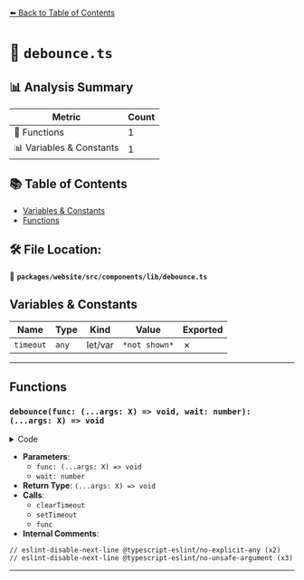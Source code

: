 [⬅️ Back to Table of Contents](../../../../../index.md)

# 📄 `debounce.ts`

## 📊 Analysis Summary

| Metric | Count |
|--------|-------|
| 🔧 Functions | 1 |
| 📊 Variables & Constants | 1 |

## 📚 Table of Contents

- [Variables & Constants](#variables-constants)
- [Functions](#functions)

## 🛠️ File Location:
📂 **`packages/website/src/components/lib/debounce.ts`**

## Variables & Constants

| Name | Type | Kind | Value | Exported |
|------|------|------|-------|----------|
| `timeout` | `any` | let/var | `*not shown*` | ✗ |


---

## Functions

### `debounce(func: (...args: X) => void, wait: number): (...args: X) => void`

<details><summary>Code</summary>

```ts
export function debounce<X extends unknown[]>(
  func: (...args: X) => void,
  wait: number,
): (...args: X) => void {
  // eslint-disable-next-line @typescript-eslint/no-explicit-any
  let timeout: any;
  return function (...args: X): void {
    // eslint-disable-next-line @typescript-eslint/no-unsafe-argument
    clearTimeout(timeout);
    timeout = setTimeout(() => {
      timeout = undefined;
      func(...args);
    }, wait);
  };
}
```
</details>

- **Parameters**:
  - `func: (...args: X) => void`
  - `wait: number`
- **Return Type**: `(...args: X) => void`
- **Calls**:
  - `clearTimeout`
  - `setTimeout`
  - `func`
- **Internal Comments**:
```
// eslint-disable-next-line @typescript-eslint/no-explicit-any (x2)
// eslint-disable-next-line @typescript-eslint/no-unsafe-argument (x3)
```


---